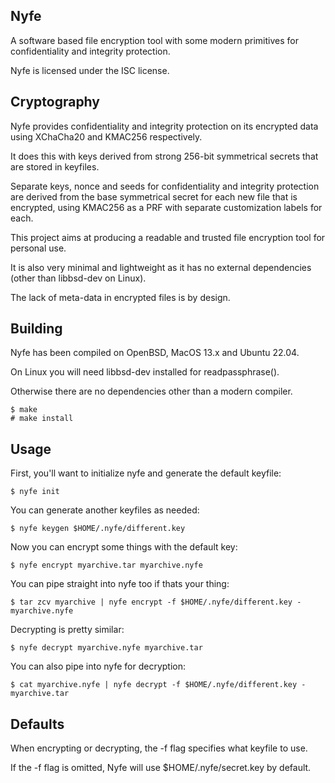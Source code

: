 Nyfe
----

A software based file encryption tool with some modern primitives
for confidentiality and integrity protection.

Nyfe is licensed under the ISC license.

Cryptography
------------

Nyfe provides confidentiality and integrity protection on its encrypted
data using XChaCha20 and KMAC256 respectively.

It does this with keys derived from strong 256-bit symmetrical secrets
that are stored in keyfiles.

Separate keys, nonce and seeds for confidentiality and integrity
protection are derived from the base symmetrical secret for each new file
that is encrypted, using KMAC256 as a PRF with separate customization labels
for each.

This project aims at producing a readable and trusted file encryption
tool for personal use.

It is also very minimal and lightweight as it has no external
dependencies (other than libbsd-dev on Linux).

The lack of meta-data in encrypted files is by design.

Building
--------

Nyfe has been compiled on OpenBSD, MacOS 13.x and Ubuntu 22.04.

On Linux you will need libbsd-dev installed for readpassphrase().

Otherwise there are no dependencies other than a modern compiler.

```
$ make
# make install
```

Usage
-----

First, you'll want to initialize nyfe and generate the default keyfile:

```
$ nyfe init
```

You can generate another keyfiles as needed:

```
$ nyfe keygen $HOME/.nyfe/different.key
```

Now you can encrypt some things with the default key:

```
$ nyfe encrypt myarchive.tar myarchive.nyfe
```

You can pipe straight into nyfe too if thats your thing:

```
$ tar zcv myarchive | nyfe encrypt -f $HOME/.nyfe/different.key - myarchive.nyfe
```

Decrypting is pretty similar:

```
$ nyfe decrypt myarchive.nyfe myarchive.tar
```

You can also pipe into nyfe for decryption:

```
$ cat myarchive.nyfe | nyfe decrypt -f $HOME/.nyfe/different.key - myarchive.tar
```

Defaults
--------

When encrypting or decrypting, the -f flag specifies what keyfile to use.

If the -f flag is omitted, Nyfe will use $HOME/.nyfe/secret.key by default.
